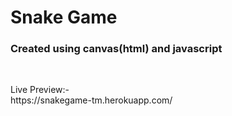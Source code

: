 <h1> Snake Game </h1>
<h3> Created using canvas(html) and javascript </h3>
<br>
<p>
Live Preview:-
<br>
https://snakegame-tm.herokuapp.com/
</p>

